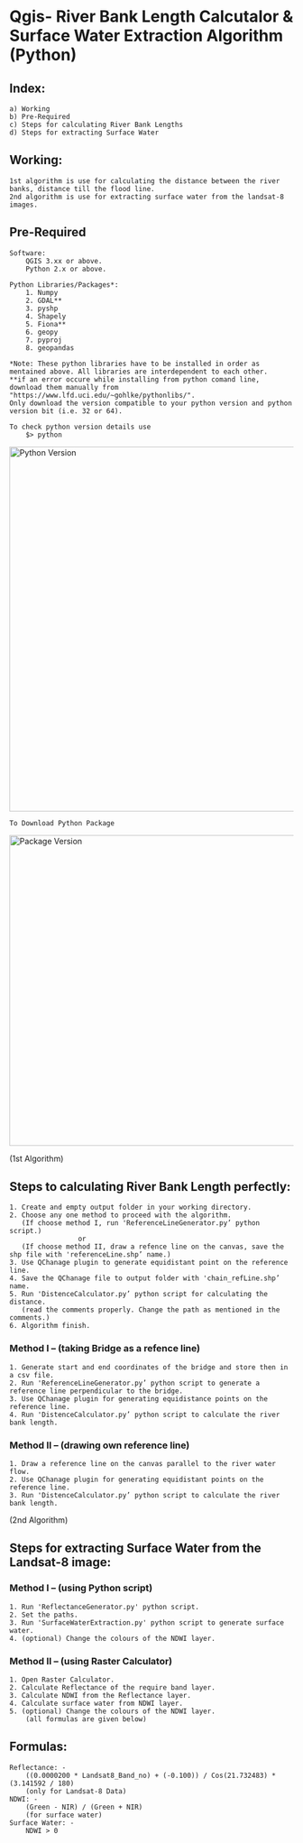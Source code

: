# Qgis- River Bank Length Calcutalor & Surface Water Extraction Algorithm (Python)

## Index:
	a) Working
	b) Pre-Required
	c) Steps for calculating River Bank Lengths
	d) Steps for extracting Surface Water

## Working:
	1st algorithm is use for calculating the distance between the river banks, distance till the flood line.
	2nd algorithm is use for extracting surface water from the landsat-8 images.

## Pre-Required
	Software:
		QGIS 3.xx or above.
		Python 2.x or above.
	
	Python Libraries/Packages*:
		1. Numpy
		2. GDAL**
		3. pyshp
		4. Shapely
		5. Fiona**
		6. geopy
		7. pyproj
		8. geopandas

	*Note: These python libraries have to be installed in order as mentained above. All libraries are interdependent to each other.
	**if an error occure while installing from python comand line, download them manually from "https://www.lfd.uci.edu/~gohlke/pythonlibs/".
	Only download the version compatible to your python version and python version bit (i.e. 32 or 64).
	
	To check python version details use
		$> python
<img width="647" alt="Python Version" src="https://user-images.githubusercontent.com/58319462/99643966-5a541e80-2a73-11eb-8d37-abf02b960901.PNG">

	To Download Python Package
<img width="551" alt="Package Version" src="https://user-images.githubusercontent.com/58319462/99643981-5d4f0f00-2a73-11eb-934c-68ef6110712b.PNG">


(1st Algorithm)
## Steps to calculating River Bank Length perfectly:
	1. Create and empty output folder in your working directory.
	2. Choose any one method to proceed with the algorithm.
	   (If choose method I, run 'ReferenceLineGenerator.py’ python script.)
			 		 or
	   (If choose method II, draw a refence line on the canvas, save the shp file with 'referenceLine.shp’ name.)
	3. Use QChanage plugin to generate equidistant point on the reference line.
	4. Save the QChanage file to output folder with 'chain_refLine.shp’ name.
	5. Run 'DistenceCalculator.py’ python script for calculating the distance.
	   (read the comments properly. Change the path as mentioned in the comments.)
	6. Algorithm finish.
### Method I – (taking Bridge as a refence line)
	1. Generate start and end coordinates of the bridge and store then in a csv file.
  	2. Run 'ReferenceLineGenerator.py’ python script to generate a reference line perpendicular to the bridge.
  	3. Use QChanage plugin for generating equidistance points on the reference line.
  	4. Run 'DistenceCalculator.py’ python script to calculate the river bank length.
### Method II – (drawing own reference line)
  	1. Draw a reference line on the canvas parallel to the river water flow.
  	2. Use QChanage plugin for generating equidistant points on the reference line.
  	3. Run 'DistenceCalculator.py’ python script to calculate the river bank length. 

(2nd Algorithm)
## Steps for extracting Surface Water from the Landsat-8 image:
### Method I – (using Python script)
	1. Run 'ReflectanceGenerator.py' python script.
  	2. Set the paths.
  	3. Run 'SurfaceWaterExtraction.py' python script to generate surface water.
  	4. (optional) Change the colours of the NDWI layer.
### Method II – (using Raster Calculator)
  	1. Open Raster Calculator.
  	2. Calculate Reflectance of the require band layer.
  	3. Calculate NDWI from the Reflectance layer.
  	4. Calculate surface water from NDWI layer.
  	5. (optional) Change the colours of the NDWI layer.
  		(all formulas are given below)

## Formulas:
	Reflectance: -
		((0.0000200 * Landsat8_Band_no) + (-0.100)) / Cos(21.732483) * (3.141592 / 180)
		(only for Landsat-8 Data)
  	NDWI: -
    	(Green - NIR) / (Green + NIR)
		(for surface water)
  	Surface Water: -
    	NDWI > 0
